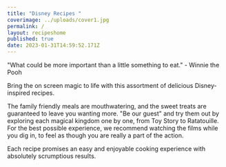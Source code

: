```yaml
---
title: "Disney Recipes "
coverimage: ../uploads/cover1.jpg
permalink: /
layout: recipeshome
published: true
date: 2023-01-31T14:59:52.171Z
---
```

"What could be more important than a little something to eat." - Winnie the Pooh

Bring the on screen magic to life with this assortment of delicious Disney-inspired recipes. 

The family friendly meals are mouthwatering, and the sweet treats are guaranteed to leave you wanting more. "Be our guest" and try them out by exploring each magical kingdom one by one, from Toy Story to Ratatouille. For the best possible experience, we recommend watching the films while you dig in, to feel as though you are really a part of the action. 

Each recipe promises an easy and enjoyable cooking experience with absolutely scrumptious results.